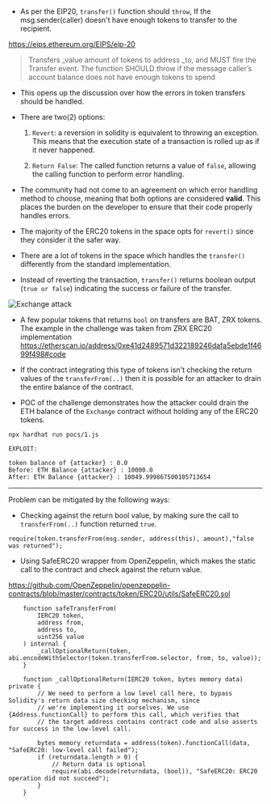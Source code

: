 ### 

* As per the EIP20, `transfer()` function should `throw`, If the msg.sender(caller) doesn't have enough tokens to transfer to the recipient.

https://eips.ethereum.org/EIPS/eip-20

> Transfers _value amount of tokens to address _to, and MUST fire the Transfer event. The function SHOULD throw if the message caller’s account balance does not have enough tokens to spend

* This opens up the discussion over how the errors in token transfers should be handled. 
* There are two(2) options:  
 
    1. `Revert`: a reversion in solidity is equivalent to throwing an exception.  This means that the execution state of a transaction is rolled up as if it never happened.
    
    2. `Return False`: The called function returns a value of `false`, allowing the calling function to perform error handling.

* The community had not come to an agreement on which error handling method to choose, meaning that both options are considered **valid**.  This places the burden on the developer to ensure that their code properly handles errors.
* The majority of the ERC20 tokens in the space opts for `revert()` since they consider it the safer way.
* There are a lot of tokens in the space which handles the `transfer()` differently from the standard implementation.
* Instead of reverting the transaction, `transfer()` returns boolean output (`true or false`) indicating the success or failure of the transfer.

![Exchange attack](https://cdn.glitch.global/67410202-16c0-4d12-bc48-1a6e6eaae69e/Exchange%20Attack%20-%20Immunefi%20community%20challenge%2001.jpeg)

* A few popular tokens that returns `bool` on transfers are BAT, ZRX tokens. The example in the challenge was taken from ZRX ERC20 implementation https://etherscan.io/address/0xe41d2489571d322189246dafa5ebde1f4699f498#code

* If the contract integrating this type of tokens isn't checking the return values of the `transferFrom(..)` then it is possible for an attacker to drain the entire balance of the contract.

* POC of the challenge demonstrates how the attacker could drain the ETH balance of the `Exchange` contract without holding any of the ERC20 tokens.

```shell
npx hardhat run pocs/1.js
```

```
EXPLOIT:

token balance of {attacker} : 0.0
Before: ETH Balance {attacker} : 10000.0
After: ETH Balance {attacker} : 10049.999867500105713654
```


---

Problem can be mitigated by the following ways:


* Checking against the return bool value, by making sure the call to `transferFrom(..)` function returned `true`.

```
require(token.transferFrom(msg.sender, address(this), amount),"false was returned");
```

* Using SafeERC20 wrapper from OpenZeppelin, which makes the static call to the contract and check against the return value.

https://github.com/OpenZeppelin/openzeppelin-contracts/blob/master/contracts/token/ERC20/utils/SafeERC20.sol

```
    function safeTransferFrom(
        IERC20 token,
        address from,
        address to,
        uint256 value
    ) internal {
        _callOptionalReturn(token, abi.encodeWithSelector(token.transferFrom.selector, from, to, value));
    }
```

```
    function _callOptionalReturn(IERC20 token, bytes memory data) private {
        // We need to perform a low level call here, to bypass Solidity's return data size checking mechanism, since
        // we're implementing it ourselves. We use {Address.functionCall} to perform this call, which verifies that
        // the target address contains contract code and also asserts for success in the low-level call.

        bytes memory returndata = address(token).functionCall(data, "SafeERC20: low-level call failed");
        if (returndata.length > 0) {
            // Return data is optional
            require(abi.decode(returndata, (bool)), "SafeERC20: ERC20 operation did not succeed");
        }
    }
```

